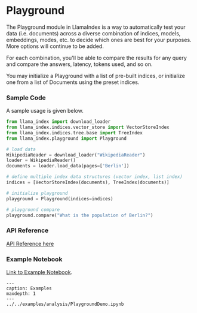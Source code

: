 # Playground

The Playground module in LlamaIndex is a way to automatically test your data (i.e. documents) across a diverse combination of indices, models, embeddings, modes, etc. to decide which ones are best for your purposes. More options will continue to be added.

For each combination, you'll be able to compare the results for any query and compare the answers, latency, tokens used, and so on.

You may initialize a Playground with a list of pre-built indices, or initialize one from a list of Documents using the preset indices.

### Sample Code

A sample usage is given below.

```python
from llama_index import download_loader
from llama_index.indices.vector_store import VectorStoreIndex
from llama_index.indices.tree.base import TreeIndex
from llama_index.playground import Playground

# load data 
WikipediaReader = download_loader("WikipediaReader")
loader = WikipediaReader()
documents = loader.load_data(pages=['Berlin'])

# define multiple index data structures (vector index, list index)
indices = [VectorStoreIndex(documents), TreeIndex(documents)]

# initialize playground
playground = Playground(indices=indices)

# playground compare
playground.compare("What is the population of Berlin?")

```

### API Reference

[API Reference here](/reference/playground.rst)


### Example Notebook

[Link to Example Notebook](https://github.com/jerryjliu/llama_index/blob/main/docs/examples/analysis/PlaygroundDemo.ipynb).  


```{toctree}
---
caption: Examples
maxdepth: 1
---
../../examples/analysis/PlaygroundDemo.ipynb
```